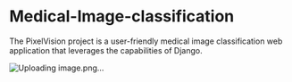 # Medical-Image-classification
The PixelVision project is a user-friendly medical image classification web application that leverages the capabilities of Django.

![Uploading image.png…]()

